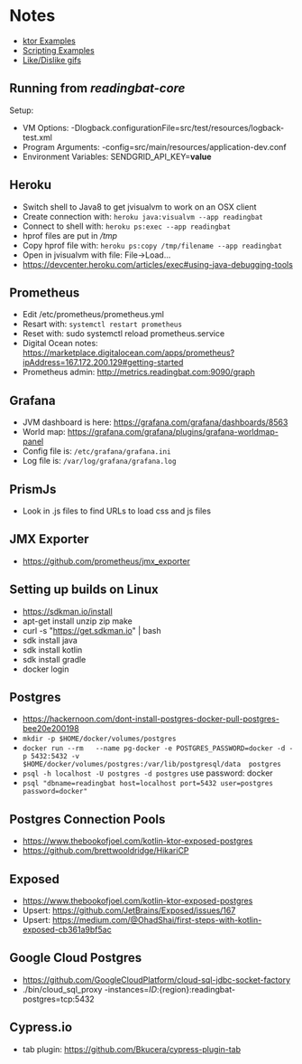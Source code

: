 # Notes

* [ktor Examples](https://github.com/ktorio/ktor-samples)
* [Scripting Examples](https://github.com/Kotlin/kotlin-script-examples)
* [Like/Dislike gifs](http://pngimg.com/imgs/symbols/like/)

## Running from *readingbat-core*
Setup:
* VM Options: -Dlogback.configurationFile=src/test/resources/logback-test.xml
* Program Arguments: -config=src/main/resources/application-dev.conf
* Environment Variables: SENDGRID_API_KEY=**value**

## Heroku
* Switch shell to Java8 to get jvisualvm to work on an OSX client
* Create connection with: `heroku java:visualvm --app readingbat`
* Connect to shell with: `heroku ps:exec --app readingbat`
* hprof files are put in */tmp*
* Copy hprof file with: `heroku ps:copy /tmp/filename --app readingbat`
* Open in jvisualvm with file: File->Load... 
* https://devcenter.heroku.com/articles/exec#using-java-debugging-tools

## Prometheus
* Edit /etc/prometheus/prometheus.yml
* Resart with: `systemctl restart prometheus`
* Reset with: sudo systemctl reload prometheus.service
* Digital Ocean notes: https://marketplace.digitalocean.com/apps/prometheus?ipAddress=167.172.200.129#getting-started
* Prometheus admin: http://metrics.readingbat.com:9090/graph


## Grafana
* JVM dashboard is here: https://grafana.com/grafana/dashboards/8563
* World map: https://grafana.com/grafana/plugins/grafana-worldmap-panel
* Config file is: `/etc/grafana/grafana.ini`
* Log file is: `/var/log/grafana/grafana.log`

## PrismJs
* Look in .js files to find URLs to load css and js files

## JMX Exporter
* https://github.com/prometheus/jmx_exporter

## Setting up builds on Linux
* https://sdkman.io/install
* apt-get install unzip zip make
* curl -s "https://get.sdkman.io" | bash
* sdk install java 
* sdk install kotlin
* sdk install gradle
* docker login

## Postgres
* https://hackernoon.com/dont-install-postgres-docker-pull-postgres-bee20e200198
* `mkdir -p $HOME/docker/volumes/postgres`
* `docker run --rm   --name pg-docker -e POSTGRES_PASSWORD=docker -d -p 5432:5432 -v $HOME/docker/volumes/postgres:/var/lib/postgresql/data  postgres`
* `psql -h localhost -U postgres -d postgres`  use password: docker
* `psql "dbname=readingbat host=localhost port=5432 user=postgres password=docker"`

## Postgres Connection Pools
* https://www.thebookofjoel.com/kotlin-ktor-exposed-postgres
* https://github.com/brettwooldridge/HikariCP

## Exposed

* https://www.thebookofjoel.com/kotlin-ktor-exposed-postgres
* Upsert: https://github.com/JetBrains/Exposed/issues/167
* Upsert: https://medium.com/@OhadShai/first-steps-with-kotlin-exposed-cb361a9bf5ac

## Google Cloud Postgres

* https://github.com/GoogleCloudPlatform/cloud-sql-jdbc-socket-factory
* ./bin/cloud_sql_proxy -instances=${ID}:${region}:readingbat-postgres=tcp:5432

## Cypress.io

* tab plugin: https://github.com/Bkucera/cypress-plugin-tab